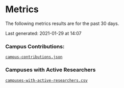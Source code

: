 Metrics
=======

The following metrics results are for the past 30 days.

Last generated: 2021-01-29 at 14:07

### Campus Contributions:

[`campus-contributions.json`](campus-contributions.json)

### Campuses with Active Researchers

[`campuses-with-active-researchers.csv`](campuses-with-active-researchers.csv)

